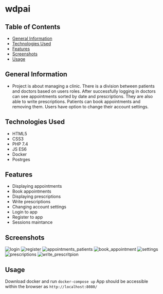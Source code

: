 # wdpai

## Table of Contents
* [General Information](#general-information)
* [Technologies Used](#technologies-used)
* [Features](#features)
* [Screenshots](#screenshots)
* [Usage](#usage)

## General Information
- Project is about managing a clinic. There is a division between patients and doctors based on users roles. After successfully logging in doctors can see 
appointments sorted by date and prescriptions. They are also able to write prescriptions. Patients can book appointments and removing them. Users have option
to change their account settings.

## Technologies Used
- HTML5
- CSS3
- PHP 7.4
- JS ES6
- Docker
- Postrges

## Features
- Displaying appointments
- Book appointments
- Displaying prescriptions
- Write prescriptions
- Changing account settings
- Login to app
- Register to app
- Sessions maintance

## Screenshots
![login](https://user-images.githubusercontent.com/32940567/218546838-2f6e306c-da23-450a-bf69-b26e6cb8ec88.png)
![register](https://user-images.githubusercontent.com/32940567/218547477-6b23d7a4-020f-481f-9d74-d4074d9337f5.png)
![appointments_patients](https://user-images.githubusercontent.com/32940567/218547792-b5346273-2cc6-42bc-a7b2-1fd4f677c313.png)
![book_appointment](https://user-images.githubusercontent.com/32940567/218548076-80049850-b042-46d5-b28b-e69cd5029bd2.png)
![settings](https://user-images.githubusercontent.com/32940567/218548286-14b6dcf3-219e-442e-be4d-26732a417aa8.png)
![prescriptions](https://user-images.githubusercontent.com/32940567/218548499-c74d749e-58d5-4937-ad95-2a528409837d.png)
![write_prescritpion](https://user-images.githubusercontent.com/32940567/218548644-2148b03b-2326-4278-8a09-789faba0f932.png)

## Usage
Download docker and run
```docker-compose up```
App should be accessible within the browser as ```http://localhost:8080/```
